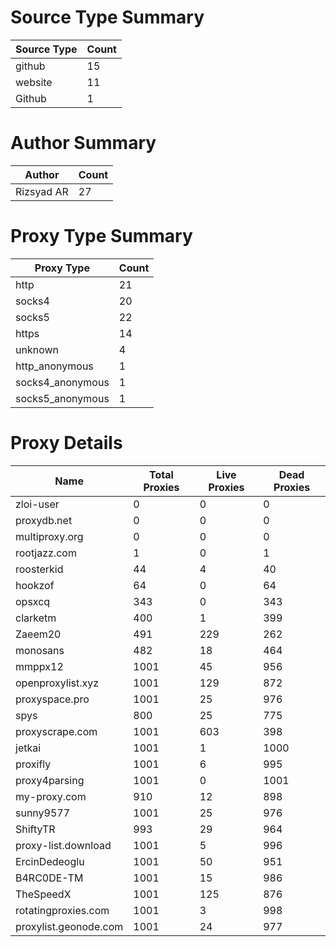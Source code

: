 # Source Type Summary

| Source Type | Count |
|-------------|-------|
| github | 15 |
| website | 11 |
| Github | 1 |


# Author Summary

| Author | Count |
|--------|-------|
| Rizsyad AR | 27 |


# Proxy Type Summary

| Proxy Type | Count |
|------------|-------|
| http | 21 |
| socks4 | 20 |
| socks5 | 22 |
| https | 14 |
| unknown | 4 |
| http_anonymous | 1 |
| socks4_anonymous | 1 |
| socks5_anonymous | 1 |


# Proxy Details

| Name | Total Proxies | Live Proxies | Dead Proxies |
|------|---------------|--------------|---------------|
| zloi-user | 0 | 0 | 0 |
| proxydb.net | 0 | 0 | 0 |
| multiproxy.org | 0 | 0 | 0 |
| rootjazz.com | 1 | 0 | 1 |
| roosterkid | 44 | 4 | 40 |
| hookzof | 64 | 0 | 64 |
| opsxcq | 343 | 0 | 343 |
| clarketm | 400 | 1 | 399 |
| Zaeem20 | 491 | 229 | 262 |
| monosans | 482 | 18 | 464 |
| mmppx12 | 1001 | 45 | 956 |
| openproxylist.xyz | 1001 | 129 | 872 |
| proxyspace.pro | 1001 | 25 | 976 |
| spys | 800 | 25 | 775 |
| proxyscrape.com | 1001 | 603 | 398 |
| jetkai | 1001 | 1 | 1000 |
| proxifly | 1001 | 6 | 995 |
| proxy4parsing | 1001 | 0 | 1001 |
| my-proxy.com | 910 | 12 | 898 |
| sunny9577 | 1001 | 25 | 976 |
| ShiftyTR | 993 | 29 | 964 |
| proxy-list.download | 1001 | 5 | 996 |
| ErcinDedeoglu | 1001 | 50 | 951 |
| B4RC0DE-TM | 1001 | 15 | 986 |
| TheSpeedX | 1001 | 125 | 876 |
| rotatingproxies.com | 1001 | 3 | 998 |
| proxylist.geonode.com | 1001 | 24 | 977 |
